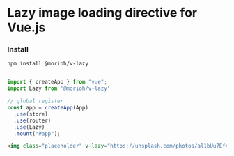 # Lazy image loading directive for Vue.js

### Install

```
npm install @morioh/v-lazy
```

```js

import { createApp } from "vue";
import Lazy from '@morioh/v-lazy'

// global register
const app = createApp(App)  
  .use(store)
  .use(router)  
  .use(Lazy)
  .mount("#app");

```

```html
<img class="placeholder" v-lazy="https://unsplash.com/photos/al1bUu7EfAQ/download?force=true&w=1920">

```

